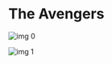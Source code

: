 # The Avengers

![img 0](https://i.imgur.com/QX53Egv.jpg)

![img 1](https://i.imgur.com/e9KT1Db.jpg)

